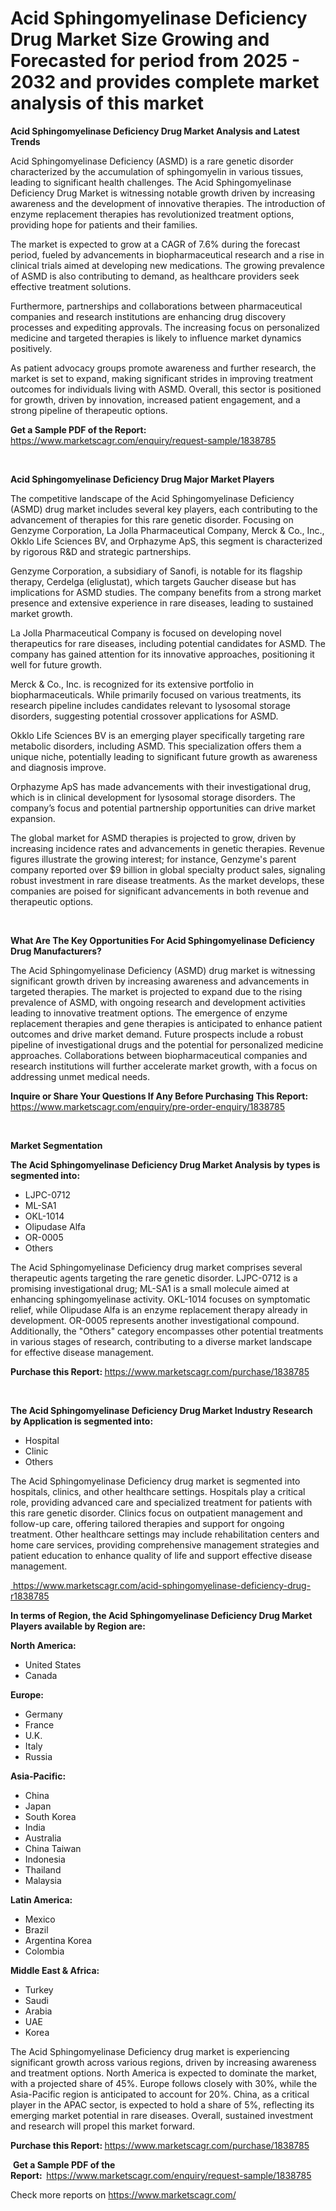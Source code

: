 <p><h1>Acid Sphingomyelinase Deficiency Drug Market Size Growing and Forecasted for period from 2025 - 2032 and provides complete market analysis of this market</h1></p><p><strong>Acid Sphingomyelinase Deficiency Drug Market Analysis and Latest Trends</strong></p>
<p><p>Acid Sphingomyelinase Deficiency (ASMD) is a rare genetic disorder characterized by the accumulation of sphingomyelin in various tissues, leading to significant health challenges. The Acid Sphingomyelinase Deficiency Drug Market is witnessing notable growth driven by increasing awareness and the development of innovative therapies. The introduction of enzyme replacement therapies has revolutionized treatment options, providing hope for patients and their families.</p><p>The market is expected to grow at a CAGR of 7.6% during the forecast period, fueled by advancements in biopharmaceutical research and a rise in clinical trials aimed at developing new medications. The growing prevalence of ASMD is also contributing to demand, as healthcare providers seek effective treatment solutions. </p><p>Furthermore, partnerships and collaborations between pharmaceutical companies and research institutions are enhancing drug discovery processes and expediting approvals. The increasing focus on personalized medicine and targeted therapies is likely to influence market dynamics positively. </p><p>As patient advocacy groups promote awareness and further research, the market is set to expand, making significant strides in improving treatment outcomes for individuals living with ASMD. Overall, this sector is positioned for growth, driven by innovation, increased patient engagement, and a strong pipeline of therapeutic options.</p></p>
<p><strong>Get a Sample PDF of the Report:&nbsp;</strong> <a href="https://www.marketscagr.com/enquiry/request-sample/1838785?utm_campaign=3131&utm_medium=2&utm_source=Github&utm_content=ia&utm_term=09032025&utm_id=acid-sphingomyelinase-deficiency-drug">https://www.marketscagr.com/enquiry/request-sample/1838785</a></p>
<p>&nbsp;</p>
<p><strong>Acid Sphingomyelinase Deficiency Drug Major Market Players</strong></p>
<p><p>The competitive landscape of the Acid Sphingomyelinase Deficiency (ASMD) drug market includes several key players, each contributing to the advancement of therapies for this rare genetic disorder. Focusing on Genzyme Corporation, La Jolla Pharmaceutical Company, Merck & Co., Inc., Okklo Life Sciences BV, and Orphazyme ApS, this segment is characterized by rigorous R&D and strategic partnerships.</p><p>Genzyme Corporation, a subsidiary of Sanofi, is notable for its flagship therapy, Cerdelga (eliglustat), which targets Gaucher disease but has implications for ASMD studies. The company benefits from a strong market presence and extensive experience in rare diseases, leading to sustained market growth.</p><p>La Jolla Pharmaceutical Company is focused on developing novel therapeutics for rare diseases, including potential candidates for ASMD. The company has gained attention for its innovative approaches, positioning it well for future growth.</p><p>Merck & Co., Inc. is recognized for its extensive portfolio in biopharmaceuticals. While primarily focused on various treatments, its research pipeline includes candidates relevant to lysosomal storage disorders, suggesting potential crossover applications for ASMD.</p><p>Okklo Life Sciences BV is an emerging player specifically targeting rare metabolic disorders, including ASMD. This specialization offers them a unique niche, potentially leading to significant future growth as awareness and diagnosis improve.</p><p>Orphazyme ApS has made advancements with their investigational drug, which is in clinical development for lysosomal storage disorders. The company’s focus and potential partnership opportunities can drive market expansion.</p><p>The global market for ASMD therapies is projected to grow, driven by increasing incidence rates and advancements in genetic therapies. Revenue figures illustrate the growing interest; for instance, Genzyme's parent company reported over $9 billion in global specialty product sales, signaling robust investment in rare disease treatments. As the market develops, these companies are poised for significant advancements in both revenue and therapeutic options.</p></p>
<p>&nbsp;</p>
<p><strong>What Are The Key Opportunities For Acid Sphingomyelinase Deficiency Drug Manufacturers?</strong></p>
<p><p>The Acid Sphingomyelinase Deficiency (ASMD) drug market is witnessing significant growth driven by increasing awareness and advancements in targeted therapies. The market is projected to expand due to the rising prevalence of ASMD, with ongoing research and development activities leading to innovative treatment options. The emergence of enzyme replacement therapies and gene therapies is anticipated to enhance patient outcomes and drive market demand. Future prospects include a robust pipeline of investigational drugs and the potential for personalized medicine approaches. Collaborations between biopharmaceutical companies and research institutions will further accelerate market growth, with a focus on addressing unmet medical needs.</p></p>
<p><strong>Inquire or Share Your Questions If Any Before Purchasing This Report:</strong> <a href="https://www.marketscagr.com/enquiry/pre-order-enquiry/1838785?utm_campaign=3131&utm_medium=2&utm_source=Github&utm_content=ia&utm_term=09032025&utm_id=acid-sphingomyelinase-deficiency-drug">https://www.marketscagr.com/enquiry/pre-order-enquiry/1838785</a></p>
<p>&nbsp;</p>
<p><strong>Market Segmentation</strong></p>
<p><strong>The Acid Sphingomyelinase Deficiency Drug Market Analysis by types is segmented into:</strong></p>
<p><ul><li>LJPC-0712</li><li>ML-SA1</li><li>OKL-1014</li><li>Olipudase Alfa</li><li>OR-0005</li><li>Others</li></ul></p>
<p><p>The Acid Sphingomyelinase Deficiency drug market comprises several therapeutic agents targeting the rare genetic disorder. LJPC-0712 is a promising investigational drug; ML-SA1 is a small molecule aimed at enhancing sphingomyelinase activity. OKL-1014 focuses on symptomatic relief, while Olipudase Alfa is an enzyme replacement therapy already in development. OR-0005 represents another investigational compound. Additionally, the "Others" category encompasses other potential treatments in various stages of research, contributing to a diverse market landscape for effective disease management.</p></p>
<p><strong>Purchase this Report:&nbsp;</strong><a href="https://www.marketscagr.com/purchase/1838785?utm_campaign=3131&utm_medium=2&utm_source=Github&utm_content=ia&utm_term=09032025&utm_id=acid-sphingomyelinase-deficiency-drug">https://www.marketscagr.com/purchase/1838785</a></p>
<p>&nbsp;</p>
<p><strong>The Acid Sphingomyelinase Deficiency Drug Market Industry Research by Application is segmented into:</strong></p>
<p><ul><li>Hospital</li><li>Clinic</li><li>Others</li></ul></p>
<p><p>The Acid Sphingomyelinase Deficiency drug market is segmented into hospitals, clinics, and other healthcare settings. Hospitals play a critical role, providing advanced care and specialized treatment for patients with this rare genetic disorder. Clinics focus on outpatient management and follow-up care, offering tailored therapies and support for ongoing treatment. Other healthcare settings may include rehabilitation centers and home care services, providing comprehensive management strategies and patient education to enhance quality of life and support effective disease management.</p></p>
<p><a href="https://www.marketscagr.com/acid-sphingomyelinase-deficiency-drug-r1838785?utm_campaign=3131&utm_medium=2&utm_source=Github&utm_content=ia&utm_term=09032025&utm_id=acid-sphingomyelinase-deficiency-drug">&nbsp;https://www.marketscagr.com/acid-sphingomyelinase-deficiency-drug-r1838785</a></p>
<p><strong>In terms of Region, the Acid Sphingomyelinase Deficiency Drug Market Players available by Region are:</strong></p>
<p>
    <p> <strong> North America: </strong>
        <ul>
            <li>United States</li>
            <li>Canada</li>
        </ul>
        </p> 
    <p> <strong> Europe: </strong>
        <ul>
            <li>Germany</li>
            <li>France</li>
            <li>U.K.</li>
            <li>Italy</li>
            <li>Russia</li>
        </ul>
        </p> 
    <p> <strong> Asia-Pacific: </strong>
        <ul>
            <li>China</li>
            <li>Japan</li>
            <li>South Korea</li>
            <li>India</li>
            <li>Australia</li>
            <li>China Taiwan</li>
            <li>Indonesia</li>
            <li>Thailand</li>
            <li>Malaysia</li>
        </ul>
        </p> 
    <p> <strong> Latin America: </strong>
        <ul>
            <li>Mexico</li>
            <li>Brazil</li>
            <li>Argentina Korea</li>
            <li>Colombia</li>
        </ul>
        </p> 
    <p> <strong> Middle East & Africa: </strong>
        <ul>
            <li>Turkey</li>
            <li>Saudi</li>
            <li>Arabia</li>
            <li>UAE</li>
            <li>Korea</li>
        </ul>
    </p>
    </p>
<p><p>The Acid Sphingomyelinase Deficiency drug market is experiencing significant growth across various regions, driven by increasing awareness and treatment options. North America is expected to dominate the market, with a projected share of 45%. Europe follows closely with 30%, while the Asia-Pacific region is anticipated to account for 20%. China, as a critical player in the APAC sector, is expected to hold a share of 5%, reflecting its emerging market potential in rare diseases. Overall, sustained investment and research will propel this market forward.</p></p>
<p><strong>Purchase this Report: </strong><a href="https://www.marketscagr.com/purchase/1838785?utm_campaign=3131&utm_medium=2&utm_source=Github&utm_content=ia&utm_term=09032025&utm_id=acid-sphingomyelinase-deficiency-drug">https://www.marketscagr.com/purchase/1838785</a></p>
<p>&nbsp;<strong>Get a Sample PDF of the Report:&nbsp;&nbsp;</strong><a href="https://www.marketscagr.com/enquiry/request-sample/1838785?utm_campaign=3131&utm_medium=2&utm_source=Github&utm_content=ia&utm_term=09032025&utm_id=acid-sphingomyelinase-deficiency-drug">https://www.marketscagr.com/enquiry/request-sample/1838785</a></p>
<p><strong></strong></p>
<p>Check more reports on <a href="https://www.marketscagr.com/?utm_campaign=3131&utm_medium=2&utm_source=Github&utm_content=ia&utm_term=09032025&utm_id=acid-sphingomyelinase-deficiency-drug">https://www.marketscagr.com/</a></p>